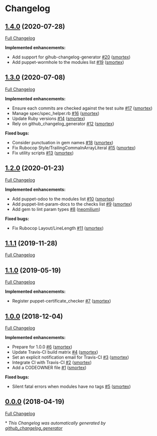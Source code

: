 # Changelog

## [1.4.0](https://github.com/opus-codium/modulesync_config/tree/1.4.0) (2020-07-28)

[Full Changelog](https://github.com/opus-codium/modulesync_config/compare/1.3.0...1.4.0)

**Implemented enhancements:**

- Add support for gihub-changelog-generator [\#20](https://github.com/opus-codium/modulesync_config/pull/20) ([smortex](https://github.com/smortex))
- Add puppet-wormhole to the modules list [\#19](https://github.com/opus-codium/modulesync_config/pull/19) ([smortex](https://github.com/smortex))

## [1.3.0](https://github.com/opus-codium/modulesync_config/tree/1.3.0) (2020-07-08)

[Full Changelog](https://github.com/opus-codium/modulesync_config/compare/1.2.0...1.3.0)

**Implemented enhancements:**

- Ensure each commits are checked against the test suite [\#17](https://github.com/opus-codium/modulesync_config/pull/17) ([smortex](https://github.com/smortex))
- Manage spec/spec\_helper.rb [\#16](https://github.com/opus-codium/modulesync_config/pull/16) ([smortex](https://github.com/smortex))
- Update Ruby versions [\#14](https://github.com/opus-codium/modulesync_config/pull/14) ([smortex](https://github.com/smortex))
- Rely on github\_changelog\_generator [\#12](https://github.com/opus-codium/modulesync_config/pull/12) ([smortex](https://github.com/smortex))

**Fixed bugs:**

- Consider punctuation in gem names [\#18](https://github.com/opus-codium/modulesync_config/pull/18) ([smortex](https://github.com/smortex))
- Fix Rubocop Style/TrailingCommaInArrayLiteral [\#15](https://github.com/opus-codium/modulesync_config/pull/15) ([smortex](https://github.com/smortex))
- Fix utility scripts [\#13](https://github.com/opus-codium/modulesync_config/pull/13) ([smortex](https://github.com/smortex))

## [1.2.0](https://github.com/opus-codium/modulesync_config/tree/1.2.0) (2020-01-23)

[Full Changelog](https://github.com/opus-codium/modulesync_config/compare/1.1.1...1.2.0)

**Implemented enhancements:**

- Add puppet-odoo to the modules list [\#10](https://github.com/opus-codium/modulesync_config/pull/10) ([smortex](https://github.com/smortex))
- Add puppet-lint-param-docs to the checks list [\#9](https://github.com/opus-codium/modulesync_config/pull/9) ([smortex](https://github.com/smortex))
- Add gem to lint param types [\#8](https://github.com/opus-codium/modulesync_config/pull/8) ([neomilium](https://github.com/neomilium))

**Fixed bugs:**

- Fix Rubocop Layout/LineLength [\#11](https://github.com/opus-codium/modulesync_config/pull/11) ([smortex](https://github.com/smortex))

## [1.1.1](https://github.com/opus-codium/modulesync_config/tree/1.1.1) (2019-11-28)

[Full Changelog](https://github.com/opus-codium/modulesync_config/compare/1.1.0...1.1.1)

## [1.1.0](https://github.com/opus-codium/modulesync_config/tree/1.1.0) (2019-05-19)

[Full Changelog](https://github.com/opus-codium/modulesync_config/compare/1.0.0...1.1.0)

**Implemented enhancements:**

- Register puppet-certificate\_checker [\#7](https://github.com/opus-codium/modulesync_config/pull/7) ([smortex](https://github.com/smortex))

## [1.0.0](https://github.com/opus-codium/modulesync_config/tree/1.0.0) (2018-12-04)

[Full Changelog](https://github.com/opus-codium/modulesync_config/compare/0.0.0...1.0.0)

**Implemented enhancements:**

- Prepare for 1.0.0 [\#6](https://github.com/opus-codium/modulesync_config/pull/6) ([smortex](https://github.com/smortex))
- Update Travis-CI build matrix [\#4](https://github.com/opus-codium/modulesync_config/pull/4) ([smortex](https://github.com/smortex))
- Set an explicit notification email for Travis-CI [\#3](https://github.com/opus-codium/modulesync_config/pull/3) ([smortex](https://github.com/smortex))
- Integrate CI with Travis-CI [\#2](https://github.com/opus-codium/modulesync_config/pull/2) ([smortex](https://github.com/smortex))
- Add a CODEOWNER file [\#1](https://github.com/opus-codium/modulesync_config/pull/1) ([smortex](https://github.com/smortex))

**Fixed bugs:**

- Silent fatal errors when modules have no tags [\#5](https://github.com/opus-codium/modulesync_config/pull/5) ([smortex](https://github.com/smortex))

## [0.0.0](https://github.com/opus-codium/modulesync_config/tree/0.0.0) (2018-04-19)

[Full Changelog](https://github.com/opus-codium/modulesync_config/compare/534a20ec106488c68e8ee12d20d8eee260293966...0.0.0)



\* *This Changelog was automatically generated by [github_changelog_generator](https://github.com/github-changelog-generator/github-changelog-generator)*
